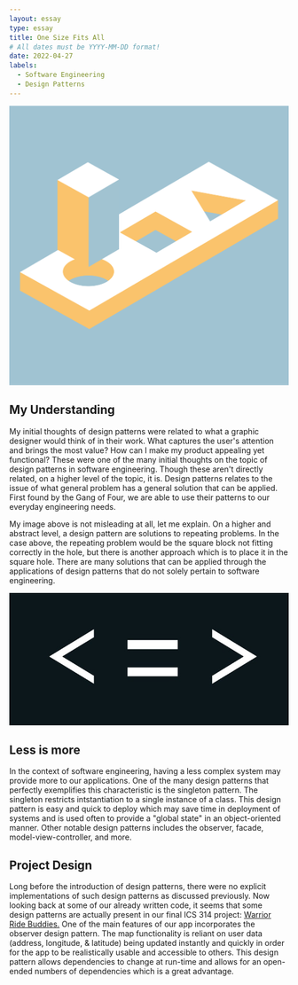 ```yaml
---
layout: essay
type: essay
title: One Size Fits All
# All dates must be YYYY-MM-DD format!
date: 2022-04-27
labels:
  - Software Engineering
  - Design Patterns
---
```


<img class="ui large centered image" src="../images/one-size.png" alt="mismatched blocks">
<h2> My Understanding </h2>
My initial thoughts of design patterns were related to what a graphic designer would think of in their work. What captures the user's attention and brings the most value? How can I make my product appealing yet functional? These were one of the many initial thoughts on the topic of design patterns in software engineering. Though these aren't directly related, on a higher level of the topic, it is. Design patterns relates to the issue of what general problem has a general solution that can be applied. First found by the Gang of Four, we are able to use their patterns to our everyday engineering needs. 

My image above is not misleading at all, let me explain. On a higher and abstract level, a design pattern are solutions to repeating problems. In the case above, the repeating problem would be the square block not fitting correctly in the hole, but there is another approach which is to place it in the square hole. There are many solutions that can be applied through the applications of design patterns that do not solely pertain to software engineering.

<img class="ui medium left floated image" src="../images/less-is-more.jpeg">
<h2> Less is more </h2>
In the context of software engineering, having a less complex system may provide more to our applications. One of the many design patterns that perfectly exemplifies this characteristic is the singleton pattern. The singleton restricts intstantiation to a single instance of a class. This design pattern is easy and quick to deploy which may save time in deployment of systems and is used often to provide a "global state" in an object-oriented manner. Other notable design patterns includes the observer, facade, model-view-controller, and more.

<h2>Project Design</h2>
Long before the introduction of design patterns, there were no explicit implementations of such design patterns as discussed previously. Now looking back at some of our already written code, it seems that some design patterns are actually present in our final ICS 314 project: <a href="https://github.com/warrior-ride-buddies">Warrior Ride Buddies.</a> One of the main features of our app incorporates the observer design pattern. The map functionality is reliant on user data (address, longitude, & latitude) being updated instantly and quickly in order for the app to be realistically usable and accessible to others. This design pattern allows dependencies to change at run-time and allows for an open-ended numbers of dependencies which is a great advantage. 

